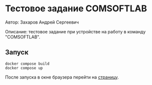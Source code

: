 # Тестовое задание COMSOFTLAB
Автор: Захаров Андрей Сергеевич

Описание: тестовое задание при устройстве на работу в команду "COMSOFTLAB".
## Запуск
```shell
docker compose build
docker compose up
```

После запуска в окне браузера перейти на [страницу](https://127.0.0.1:3000/).
